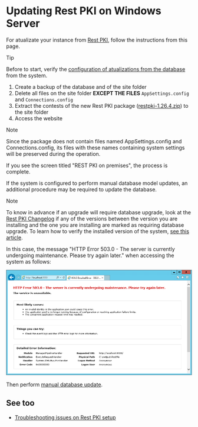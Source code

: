 ﻿# Updating Rest PKI on Windows Server

For atualizate your instance from [Rest PKI](../../index.md), follow the instructions from this page.

> [!TIP]
> Before to start, verify the [configuration of atualizations from the database](../database-update.md) from the system.

1. Create a backup of the database and of the site folder
1. Delete all files on the site folder **EXCEPT THE FILES** `AppSettings.config` and `Connections.config`
1. Extract the contests of the new Rest PKI package ([restpki-1.26.4.zip](https://cdn.lacunasoftware.com/restpki/restpki-1.26.4.zip)) to the site folder
1. Access the website

> [!NOTE]
> Since the package does not contain files named AppSettings.config and Connections.config, its files with these names containing system settings will be preserved during the operation.

If you see the screen titled "REST PKI on premises", the process is complete.

<a name="db-update" />
If the system is configured to perform manual database model updates, an 
additional procedure may be required to update the database.

> [!NOTE]
> To know in advance if an upgrade will require database upgrade, look at the [Rest PKI Changelog](../../changelog.md) if any 
of the versions between the version you are installing and the one you are installing are marked as requiring database upgrade. 
To learn how to verify the installed version of the system, [see this article](../check-version.md).

In this case, the message "HTTP Error 503.0 - The server is currently undergoing maintenance. Please try again later." when accessing the system as follows:

![HTTP Error 503.0 - The server is currently undergoing maintenance](../../../../../images/rest-pki/maintenance.png)

Then perform [manual database update](../database-update.md#manual-update).

## See too

* [Troubleshooting issues on Rest PKI setup](troubleshoot/index.md)
